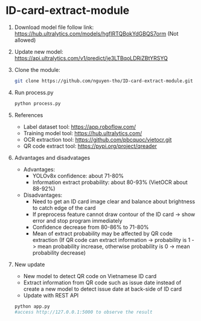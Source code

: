 # ID-card-extract-module
1. Download model file follow link: https://hub.ultralytics.com/models/hgfIRTQBokYdGBQS7orm (Not allowed)
2. Update new model: https://api.ultralytics.com/v1/predict/je3LTBqoLDRiZBtYRSYQ
3. Clone the module:
   ```sh
   git clone https://github.com/nguyen-tho/ID-card-extract-module.git
   ```
4. Run process.py
   ```sh
   python process.py
   ```
5. References
   - Label dataset tool: https://app.roboflow.com/
   - Training model tool: https://hub.ultralytics.com/
   - OCR extraction tool: https://github.com/pbcquoc/vietocr.git
   - QR code extract tool: https://pypi.org/project/qreader

6. Advantages and disadvatages
   - Advantages:
     * YOLOv8x confidence: about 71-80%
     * Information extract probability: about 80-93% (VietOCR about 88-92%)
   - Disadvantages:
     * Need to get an ID card image clear and balance about brightness to catch edge of the card
     * If preprocess feature cannot draw contour of the ID card -> show error and stop program immediately
     * Confidence decrease from 80-86% to 71-80%
     * Mean of extract probability may be affected by QR code extraction (If QR code can extract information -> probability is 1 -> mean probability increase, otherwise probability is 0 -> mean probability decrease)
7. New update
   - New model to detect QR code on Vietnamese ID card
   - Extract information from QR code such as issue date instead of create a new model to detect issue date at back-side of ID card
   - Update with REST API
   ```sh
   python app.py
   #access http://127.0.0.1:5000 to observe the result
   ```
   

